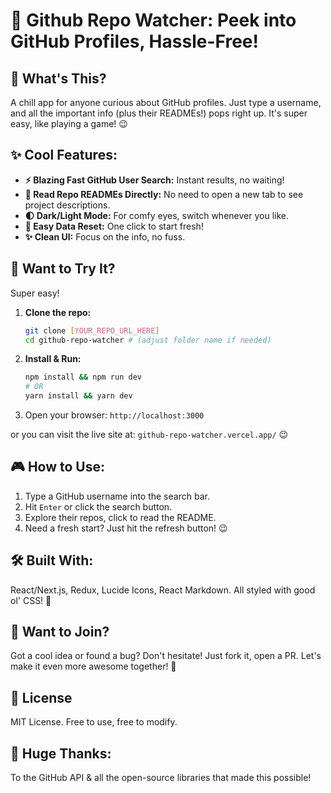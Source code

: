 # 🚀 Github Repo Watcher: Peek into GitHub Profiles, Hassle-Free!

## 👋 What's This?

A chill app for anyone curious about GitHub profiles. Just type a username, and all the important info (plus their READMEs!) pops right up. It's super easy, like playing a game! 😉

## ✨ Cool Features:

* **⚡️ Blazing Fast GitHub User Search:** Instant results, no waiting!
* **📖 Read Repo READMEs Directly:** No need to open a new tab to see project descriptions.
* **🌓 Dark/Light Mode:** For comfy eyes, switch whenever you like.
* **🔄 Easy Data Reset:** One click to start fresh!
* **✨ Clean UI:** Focus on the info, no fuss.

## 🚀 Want to Try It?

Super easy!

1.  **Clone the repo:**
    ```bash
    git clone [YOUR_REPO_URL_HERE]
    cd github-repo-watcher # (adjust folder name if needed)
    ```
2.  **Install & Run:**
    ```bash
    npm install && npm run dev
    # OR
    yarn install && yarn dev
    ```
3.  Open your browser: `http://localhost:3000`

or you can visit the live site at: `github-repo-watcher.vercel.app/` 😉

## 🎮 How to Use:

1.  Type a GitHub username into the search bar.
2.  Hit `Enter` or click the search button.
3.  Explore their repos, click to read the README.
4.  Need a fresh start? Just hit the refresh button! 😉

## 🛠️ Built With:

React/Next.js, Redux, Lucide Icons, React Markdown. All styled with good ol' CSS! 💖

## 💖 Want to Join?

Got a cool idea or found a bug? Don't hesitate! Just fork it, open a PR. Let's make it even more awesome together! 🙌

## 📄 License

MIT License. Free to use, free to modify.

## 🙏 Huge Thanks:

To the GitHub API & all the open-source libraries that made this possible!